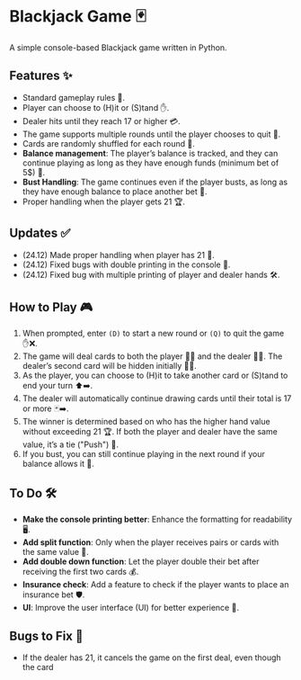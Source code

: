 # Blackjack Game 🃏

A simple console-based Blackjack game written in Python.

## Features ✨
- Standard gameplay rules 📝.
- Player can choose to (H)it or (S)tand ✋.
- Dealer hits until they reach 17 or higher 💳.
- The game supports multiple rounds until the player chooses to quit 🔁.
- Cards are randomly shuffled for each round 🔄.
- **Balance management**: The player’s balance is tracked, and they can continue playing as long as they have enough funds (minimum bet of 5$) 💸.
- **Bust Handling**: The game continues even if the player busts, as long as they have enough balance to place another bet 🔄.
- Proper handling when the player gets 21 🏆.

## Updates ✅
- (24.12) Made proper handling when player has 21 🎉.
- (24.12) Fixed bugs with double printing in the console 🔧.
- (24.12) Fixed bug with multiple printing of player and dealer hands 🛠️.

## How to Play 🎮
1. When prompted, enter `(D)` to start a new round or `(Q)` to quit the game ✋❌.
2. The game will deal cards to both the player 🧑‍🦱 and the dealer 🧑‍💼. The dealer’s second card will be hidden initially 🕵️‍♂️.
3. As the player, you can choose to (H)it to take another card or (S)tand to end your turn ⬆️➡️.
4. The dealer will automatically continue drawing cards until their total is 17 or more 🃏➡️.
5. The winner is determined based on who has the higher hand value without exceeding 21 🏆. If both the player and dealer have the same value, it’s a tie ("Push") 🤝.
6. If you bust, you can still continue playing in the next round if your balance allows it 🔄.

## To Do 🛠️
- **Make the console printing better**: Enhance the formatting for readability 🖥️.
- **Add split function**: Only when the player receives pairs or cards with the same value 🔀.
- **Add double down function**: Let the player double their bet after receiving the first two cards 💰.
- **Insurance check**: Add a feature to check if the player wants to place an insurance bet 🛡️.
- **UI**: Improve the user interface (UI) for better experience 🎨.

## Bugs to Fix 🐞
- If the dealer has 21, it cancels the game on the first deal, even though the card 
